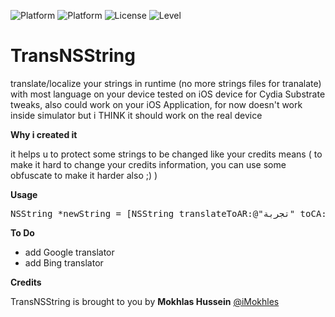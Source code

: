 ![Platform](https://img.shields.io/badge/Platform-iOS-lightgrey.svg?style=flat)
![Platform](https://img.shields.io/badge/Platform-mac-lightgrey.svg?style=flat)
![License](https://img.shields.io/badge/Language-Objective--C-blue.svg)
![Level](https://img.shields.io/badge/License-MIT-blue.svg?style=flat)

# TransNSString

translate/localize your strings in runtime (no more strings files for tranalate) with most language on your device tested on iOS device for Cydia Substrate tweaks, also could work on your iOS Application, for now doesn't work inside simulator but i THINK it should work on the real device

**Why i created it**

it helps u to protect some strings to be changed like your credits means ( to make it hard to change your credits information, you can use some obfuscate to make it harder also ;) )

**Usage**

<pre>
NSString *newString = [NSString translateToAR:@"تجربة" toCA:nil toCS:nil toDA:nil toDE:nil toEL:nil toEN:@"Test" toEN_AU:nil toEN_GB:@"EN_GB" toES:nil toES_MX:nil toFI:nil toFR:@"Essayer" toFR_CA:nil toHE:nil toHI:nil toHR:nil toHU:nil toID:nil toIT:nil toJA:nil toKO:nil toMS:nil toNL:nil toNO:nil toPL:nil toPT:nil toPT_PT:nil toRO:nil toRU:nil toSK:nil toSV:nil toTH:nil toTR:nil toUK:nil toVI:nil toZH_CN:nil toZH_HK:nil toZH_TW:nil];
</pre>

**To Do**

* add Google translator
* add Bing translator

**Credits**

TransNSString is brought to you by **Mokhlas Hussein** <a href="http://www.imokhles.com/">@iMokhles</a>